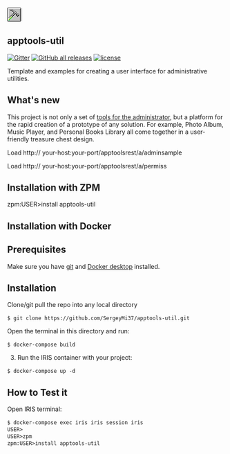 ![](https://github.com/SergeyMi37/apptools-util/blob/master/doc/hammer-green.png)
## apptools-util
[![Gitter](https://img.shields.io/badge/Available%20on-Intersystems%20Open%20Exchange-00b2a9.svg)](https://openexchange.intersystems.com/package/apptools-util)
[![GitHub all releases](https://img.shields.io/badge/Available%20on-GitHub-black)](https://github.com/SergeyMi37/apptools-util)
[![license](https://img.shields.io/badge/License-MIT-yellow.svg)](https://opensource.org/licenses/MIT)

Template and examples for creating a user interface for administrative utilities.

## What's new
This project is not only a set of [tools for the administrator](#PanelAdmin), but a platform for the rapid creation of a prototype of any solution.
For example, Photo Album, Music Player, and Personal Books Library all come together in a user-friendly treasure chest design.

Load http:// your-host:your-port/apptoolsrest/a/adminsample

Load http:// your-host:your-port/apptoolsrest/a/permiss

## Installation with ZPM

zpm:USER>install apptools-util

## Installation with Docker

## Prerequisites
Make sure you have [git](https://git-scm.com/book/en/v2/Getting-Started-Installing-Git) and [Docker desktop](https://www.docker.com/products/docker-desktop) installed.

## Installation 
Clone/git pull the repo into any local directory

```
$ git clone https://github.com/SergeyMi37/apptools-util.git
```

Open the terminal in this directory and run:

```
$ docker-compose build
```

3. Run the IRIS container with your project:

```
$ docker-compose up -d
```

## How to Test it
Open IRIS terminal:

```
$ docker-compose exec iris iris session iris
USER>
USER>zpm
zpm:USER>install apptools-util
```




